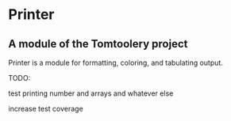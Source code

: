# Printer

## A module of the Tomtoolery project

Printer is a module for formatting, coloring, and tabulating output. 



TODO:

test printing number and arrays and whatever else

increase test coverage